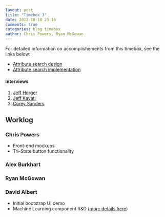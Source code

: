 ```yaml
---
layout: post
title: "Timebox 3"
date: 2012-10-18 23:16
comments: true
categories: blog timebox
author: Chris Powers, Ryan McGowan
---
```


For detailed information on accomplishements from this timebox, see the links
below:

*   [Attribute search design](/blog/2012/10/18/interface-design/)
*   [Attribute search implementation](/blog/2012/10/16/interface-implementation/)

#### Interviews

1.  [Jeff Horger]()
2.  [Jeff Kayati]()
3.  [Corey Sanders]()


## Worklog

### Chris Powers

*   Front-end mockups
*   Tri-State button functionality

### Alex Burkhart

### Ryan McGowan

### David Albert

*   Initial bootstrap UI demo
*   Machine Learning component R&D
    ([more details here](/blog/2012/10/19/similarity-engine-design-and-machine-learning-tools/))
